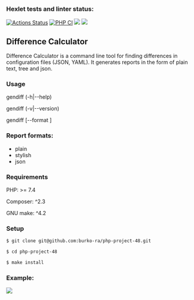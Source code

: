 ### Hexlet tests and linter status:
[![Actions Status](https://github.com/burko-ra/php-project-48/workflows/hexlet-check/badge.svg)](https://github.com/burko-ra/php-project-48/actions)
[![PHP CI](https://github.com/burko-ra/php-project-48/actions/workflows/workflow.yml/badge.svg)](https://github.com/burko-ra/php-project-48/actions/workflows/workflow.yml)
<a href="https://codeclimate.com/github/burko-ra/php-project-48/maintainability"><img src="https://api.codeclimate.com/v1/badges/bc6e9a51f6c1b10f0d3c/maintainability" /></a>
<a href="https://codeclimate.com/github/burko-ra/php-project-48/test_coverage"><img src="https://api.codeclimate.com/v1/badges/bc6e9a51f6c1b10f0d3c/test_coverage" /></a>

## Difference Calculator
Difference Calculator is a command line tool for finding differences in configuration files (JSON, YAML). It generates reports in the form of plain text, tree and json.

### Usage
  gendiff (-h|--help)
  
  gendiff (-v|--version)
  
  gendiff [--format <fmt>] <firstFile> <secondFile>
  
### Report formats:
<ul>
<li>plain
<li>stylish
<li>json
</ul>

### Requirements

PHP: >= 7.4

Composer: ^2.3

GNU make: ^4.2

### Setup

```sh
$ git clone git@github.com:burko-ra/php-project-48.git

$ cd php-project-48

$ make install
```

### Example:
<a href="https://asciinema.org/a/519067" target="_blank"><img src="https://asciinema.org/a/519067.svg" /></a>
